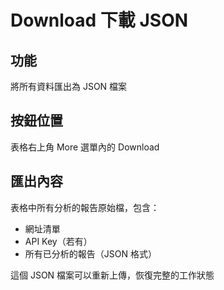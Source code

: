 # Download 下載 JSON

## 功能
將所有資料匯出為 JSON 檔案

## 按鈕位置
表格右上角 More 選單內的 Download

## 匯出內容
表格中所有分析的報告原始檔，包含：
- 網址清單
- API Key（若有）
- 所有已分析的報告（JSON 格式）

這個 JSON 檔案可以重新上傳，恢復完整的工作狀態
